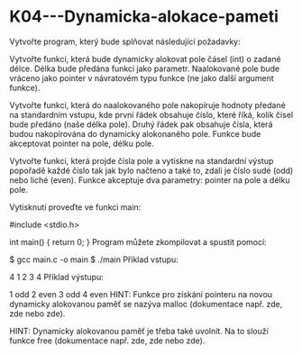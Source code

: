 # K04---Dynamicka-alokace-pameti

Vytvořte program, který bude splňovat následující požadavky:

Vytvořte funkci, která bude dynamicky alokovat pole čásel (int) o zadané délce. Délka bude předána funkci jako parametr. Naalokované pole bude vráceno jako pointer v návratovém typu funkce (ne jako další argument funkce).

Vytvořte funkci, která do naalokovaného pole nakopíruje hodnoty předané na standardním vstupu, kde první řádek obsahuje číslo, které říká, kolik čísel bude předáno (naše délka pole). Druhý řádek pak obsahuje čísla, která budou nakopírována do dynamicky alokonaného pole. Funkce bude akceptovat pointer na pole, délku pole.

Vytvořte funkci, která projde čísla pole a vytiskne na standardní výstup popořadě každé číslo tak jak bylo načteno a také to, zdali je číslo sudé (odd) nebo liché (even). Funkce akceptuje dva parametry: pointer na pole a délku pole.

Vytisknutí proveďte ve funkci main:

#include <stdio.h>

int main() {
  return 0;
}
Program můžete zkompilovat a spustit pomocí:

$ gcc main.c -o main
$ ./main
Příklad vstupu:

4
1 2 3 4
Příklad výstupu:

1 odd
2 even
3 odd
4 even
HINT: Funkce pro získání pointeru na novou dynamicky alokovanou paměť se nazýva malloc (dokumentace např. zde, zde nebo zde).

HINT: Dynamicky alokovanou paměť je třeba také uvolnit. Na to slouží funkce free (dokumentace např. zde, zde nebo zde).
